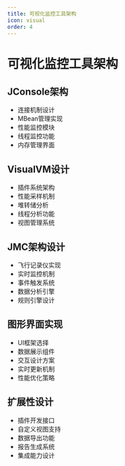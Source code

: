 ```yaml
---
title: 可视化监控工具架构
icon: visual
order: 4
---
```


# 可视化监控工具架构

## JConsole架构
- 连接机制设计
- MBean管理实现
- 性能监控模块
- 线程监控功能
- 内存管理界面

## VisualVM设计
- 插件系统架构
- 性能采样机制
- 堆转储分析
- 线程分析功能
- 视图管理系统

## JMC架构设计
- 飞行记录仪实现
- 实时监控机制
- 事件触发系统
- 数据分析引擎
- 规则引擎设计

## 图形界面实现
- UI框架选择
- 数据展示组件
- 交互设计方案
- 实时更新机制
- 性能优化策略

## 扩展性设计
- 插件开发接口
- 自定义视图支持
- 数据导出功能
- 报告生成系统
- 集成能力设计
